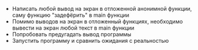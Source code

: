 - Написать любой вывод на экран в отложенной анонимной функции, саму функцию "задефёрить" в main функции
- Помимо выводов на экран в отложенный функциях, необходимо вывести на экран любой текст в main функции
- Попробовать предугадать вывод программы
- Запустить программу и сравнить ожидания с реальностью
